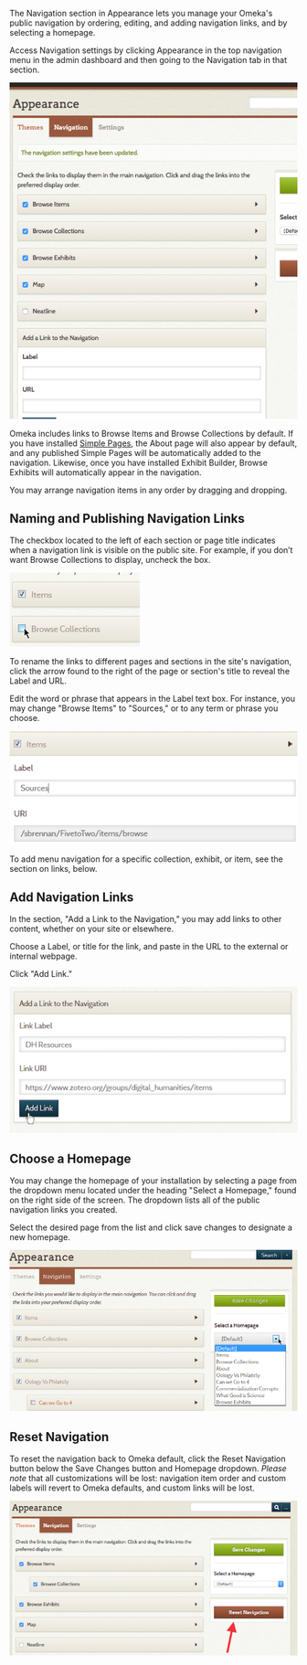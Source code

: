 The Navigation section in Appearance lets you manage your Omeka's public navigation by ordering, editing, and adding navigation links, and by selecting a homepage.

Access Navigation settings by clicking Appearance in the top navigation menu in the admin dashboard and then going to the Navigation tab in that section.

![Main navigation](../../doc_files/navigationMain.png) 

Omeka includes links to Browse Items and Browse Collections by default. If you have installed [Simple Pages](../../Plugins/SimplePages.md), the About page will also appear by default, and any published Simple Pages will be automatically added to the navigation. Likewise, once you have installed Exhibit Builder, Browse Exhibits will automatically appear in the navigation.

You may arrange navigation items in any order by dragging and dropping.

Naming and Publishing Navigation Links
----------------------------------------------------

The checkbox located to the left of each section or page title indicates when a navigation link is visible on the public site. For example, if you don’t want Browse Collections to display, uncheck the box.


![Cursor hovering over a checkbox for a navigation option](../../doc_files/Navchoice.png)

To rename the links to different pages and sections in the site's navigation, click the arrow found to the right of the page or section's title to reveal the Label and URL.

Edit the word or phrase that appears in the Label text box. For
instance, you may change "Browse Items" to "Sources," or to any term or phrase you choose.

![Browse items renamed sources](../../doc_files/navSources.png)

To add menu navigation for a specific collection, exhibit, or item, see the section on links, below.

Add Navigation Links
----------------------------------------------------------------
In the section, "Add a Link to the Navigation," you may add links to other content, whether on your site or elsewhere.

Choose a Label, or title for the link, and paste in the URL to the external or internal webpage.

Click "Add Link."

![Adding link](../../doc_files/navAddLink.png)


Choose a Homepage
--------------------------------------------------------------
You may change the homepage of your installation by selecting a page from the dropdown menu located under the heading "Select a Homepage," found on the right side of the screen. The dropdown lists all of the public navigation links you created.

Select the desired page from the list and click save changes to
designate a new homepage.

![Choose homepage dropdown with multiple options](../../doc_files/navHomepage.png)

Reset Navigation
--------------------
To reset the navigation back to Omeka default, click the Reset Navigation button below the Save Changes button and Homepage dropdown. *Please note* that all customizations will be lost: navigation item order and custom labels will revert to Omeka defaults, and custom links will be lost.

![arrow points to reset button](../../doc_files/navReset.png)
